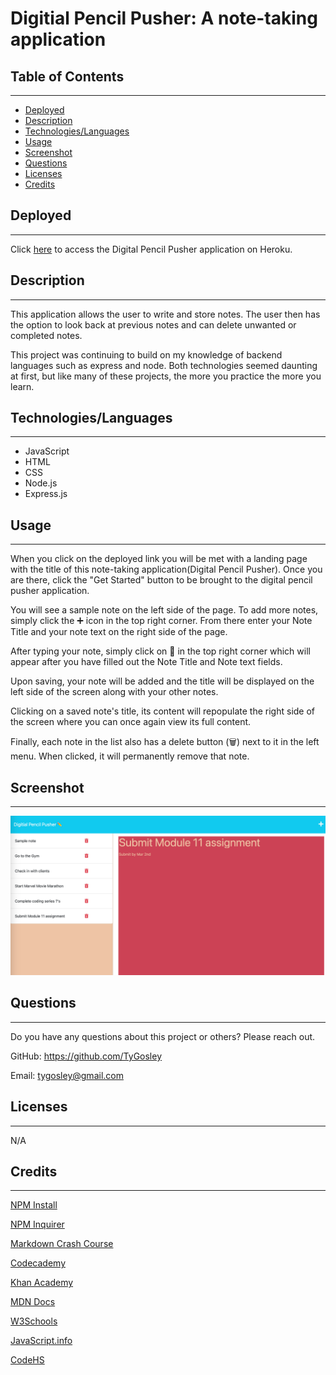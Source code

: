 # Digitial Pencil Pusher:  A note-taking application

## Table of Contents

___

* [Deployed](#deployed)
* [Description](#description)
* [Technologies/Languages](#technologieslanguages)
* [Usage](#usage)
* [Screenshot](#screenshot)
* [Questions](#questions)
* [Licenses](#licenses)
* [Credits](#credits)

## Deployed

___
Click [here](https://afternoon-springs-13154.herokuapp.com/) to access the Digital Pencil Pusher application on Heroku.

## Description

___
This application allows the user to write and store notes. The user then has the option to look back at previous notes and can delete unwanted or completed notes.

This project was continuing to build on my knowledge of backend languages such as express and node.  Both technologies seemed daunting at first, but like many of these projects, the more you practice the more you learn.

## Technologies/Languages

___

* JavaScript
* HTML
* CSS
* Node.js
* Express.js

## Usage

___
When you click on the deployed link you will be met with a landing page with the title of this note-taking application(Digital Pencil Pusher).  Once you are there, click the "Get Started" button to be brought to the digital pencil pusher application.

You will see a sample note on the left side of the page.  To add more notes, simply click the ➕ icon in the top right corner. From there enter your Note Title and your note text on the right side of the page.

After typing your note, simply click on 💾 in the top right corner which will appear after you have filled out the Note Title and Note text fields.

Upon saving, your note will be added and the title will be displayed on the left side of the screen along with your other notes.

Clicking on a saved note's title, its content will repopulate the right side of the screen where you can once again view its full content.

Finally, each note in the list also has a delete button (🗑️) next to it in the left menu. When clicked, it will permanently remove that note.

## Screenshot

___
!["Screenshot of Digital Pencil Pusher"](./public/assets/images/digital-pencil-pusher-ss.png)

## Questions

___
Do you have any questions about this project or others? Please reach out.  

GitHub: https://github.com/TyGosley

Email: tygosley@gmail.com

## Licenses

___

N/A

## Credits

___


[NPM Install](https://docs.npmjs.com/cli/v6/commands/npm-init)

[NPM Inquirer](https://www.npmjs.com/package/inquirer)

[Markdown Crash Course](https://www.youtube.com/watch?v=HUBNt18RFbo)

[Codecademy](https://www.codecademy.com/learn)

[Khan Academy](https://www.khanacademy.org/)

[MDN Docs](https://developer.mozilla.org/en-US/docs/Learn/Server-side/Express_Nodejs)

[W3Schools](https://www.w3schools.com/js/default.asp)

[JavaScript.info](https://javascript.info/)

[CodeHS](https://codehs.com/)

